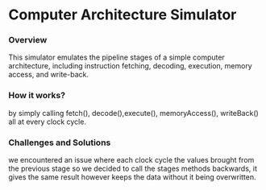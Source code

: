 # Computer Architecture Simulator

### Overview
This simulator emulates the pipeline stages of a simple computer architecture, including instruction fetching, decoding, execution, memory access, and write-back.

### How it works?
by simply calling fetch(), decode(),execute(), memoryAccess(), writeBack() all at every clock cycle.

### Challenges and Solutions
we encountered an issue where each clock cycle the values brought from the previous stage so we decided to call the stages methods backwards, it gives the same result however keeps the data without it being overwritten.
